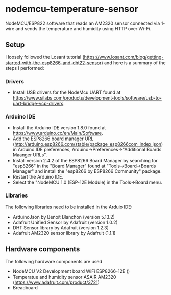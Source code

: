 # nodemcu-temperature-sensor
NodeMCU/ESP822 software that reads an AM2320 sensor connected via 1-wire and sends the temperature and humidity using HTTP over Wi-Fi.

## Setup
I loosely followed the Losant tutorial (https://www.losant.com/blog/getting-started-with-the-esp8266-and-dht22-sensor) and here is a summary of the steps I performed:

### Drivers
* Install USB drivers for the NodeMcu UART found at https://www.silabs.com/products/development-tools/software/usb-to-uart-bridge-vcp-drivers.

### Arduino IDE
* Install the Arduino IDE version 1.8.0 found at https://www.arduino.cc/en/Main/Software.
* Add the ESP8266 board manager URL (http://arduino.esp8266.com/stable/package_esp8266com_index.json) in Arduino IDE preferences, Arduino->Preferences->"Additional Boards Maanger URLs".
* Install version 2.4.2 of the ESP8266 Board Manager by searching for "esp8266" in the "Board Manager" found at "Tools->Board->Boards Manager" and install the "esp8266 by ESP8266 Community" package.
* Restart the Arduino IDE.
* Select the "NodeMCU 1.0 (ESP-12E Module) in the Tools->Board menu.

### Libraries
The following libraries need to be installed in the Arduio IDE:

* ArduinoJson by Benoit Blanchon (version 5.13.2)
* Adafruit Unified Sensor by Adafruit (version 1.0.2)
* DHT Sensor library by Adafruit (version 1.2.3)
* Adafruit AM2320 sensor library by Adafruit (1.1.1)

## Hardware components
The following hardware components are used

* NodeMCU V2 Development board WiFi ESP8266-12E ()
* Temperatue and humidity sensor ASAIR AM2320 (https://www.adafruit.com/product/3721)
* Breadboard

